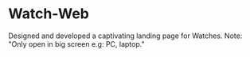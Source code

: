 # Watch-Web
Designed and developed a captivating landing page for Watches. Note: "Only open in big screen e.g: PC, laptop."
